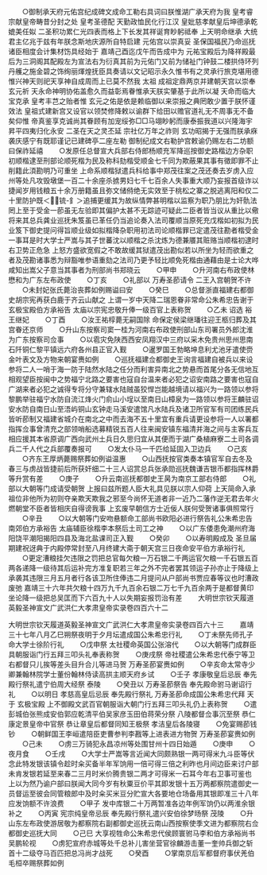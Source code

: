 <!-- { "loadSidebar": true } -->
　　○御制承天府元佑宫纪成碑文成命工勒右具词曰朕惟湖广承天府为我  皇考睿宗献皇帝畴昔分封之处  皇考圣德配  天勤政恤民化行江汉  皇妣慈孝献皇后坤德承乾媲美任姒  二圣积功累仁光四表而格上下长发其祥诞育眇躬祗奉  上天明命继承  大统君主亿兆于兹有年朕念斯地庆源所自特启建  元佑宫以崇真妥  圣保国福民乃命巡抚诸臣相度会计集材饬具经始于  嘉靖己酉迄戊午而告成中为  元祐宝殿后为降祥殿最后为三洞阁其配殿左为宣法右为衍真其前为元佑门又前为储祉门钟鼓二楼拱侍环列丹艧之施金碧之饰绚丽煇煌抚臣具奏请以文记昭示永久惟书有之灵承行旅克堪用德惟兴神天则祀天享神自成周而上已莫不然我  太祖  成祖定鼎两京并建朝天宫以崇奉  玄元祈  天永命神明协佑盖愈久而益彰焉眷惟承天朕实肇基于此所以凝  天命而临大宝克承  皇考丰芑之贻者惟  玄元之佑是依是赖临御以来崇报之典罔敢少置于朕怀谨效法  皇祖式建新宫又设官以领焚修降敕以谕群下给田以赡官道礼无不周事无不备矣仰惟  帝真鉴享克诚尚其眷顾有加宠绥弥□□马翊眇躬而康泰振我道以兴隆海宇昇平四夷归化永安  二圣在天之灵丕延  宗社亿万年之祚则  玄功昭揭于无强而朕承庥袭庆感宁有既耶谨记已建碑亭二座左勒  御制纪成文右勒护宫敕谕仍赐左右二坊额曰保祚延禧
　　○发原任总督宣大兵部右侍郎杨顺充军降巡按御史路楷边方杂职初顺楷逮至刑部论顺死楷为民及称科劾楷受顺金七千同为欺蔽果其事有徵即罪不止削籍此湏勘明乃可重坐  上命系顺楷狱遣兵科给事中郑茂往案之茂还奏去岁虏入应州等处凡攻毁墩堡一百二十余座杀掳男妇七千七百余人失事重大顺乃妄报首级诈以捷闻岁用钱粮五十余万册籍虽且弥文储偫绝无实效至于桃松之寨之脱逃离阳和仅二十里防护既＜锍-釒＞追捕更缓其为故纵情弊甚明楷以监察为职乃朋比为奸骩法罔上至于受金一莭虽无左验即其偏护太甚不无踪迹可疑此二臣者皆当议从重比以儆将来其总兵龚业巡抚朱笈虽已革任仍当追论奏入法司覆顺当原死充戊楷如初拟为民业笈下御史提问得旨顺业级如拟楷降杂职用初法司论顺楷罪已定遣茂往勘者楷受金一事耳是时大学士严嵩与其子世蕃沈以顺楷之杀沈炼为德兼餍其赃赂当顺楷初逮时右卫势正危急  上怒方盛欲宽假之不敢故缓其狱遣茂出勘似若以所坐为轻而欲重之者及茂勘诸事悉为辩豁唯参语重劾之法司乃更予轻比顺免死楷由通藉由是士论大哗咸知出嵩父子意当其事者为刑部尚书郑晓云
　　○甲申
　　○升河南右布政使林懋和为广东左布政使
　　○丁亥
　　○礼部以  万寿圣莭请令  二王入宫朝贺不许
　　○未封妃张氏薨治丧葬如例赐谥曰安
　　○癸巳
　　○总督浙直福建右都御史胡宗宪再获白鹿于齐云山献之  上谓一岁中天降二瑞恩眷非常命公朱希忠告谢于  玄极宝殿伯方承裕告  太庙以宗宪忠敬升俸一级百官上表称贺
　　○乙未  诏选  裕王继妃
　　○丁酉
　　○汝王祐椁薨无嗣国除  命保定侯梁继璠往迎王柩归葬及其宫眷还京师
　　○升山东按察司窦一桂为河南右布政使刑部山东司署员外郎沈淮为广东按察司佥事
　　○以雹灾免陕西西安凤翔汉中三府以采木免贵州思州思南石阡铜仁黎平镇远六府各州县正官入觐
　　○暹罗国王勃略坤息利尤池牙遣使赍金叶表文及方物来朝宴赉如例
　　○巡抚福建佥都御史王询言福建自被兵以来设参将二人一哨于海一防于陆然水陆之任分而利害异南北之势悬而首尾分各无信地互相观望臣按闽中之势福宁北路之要害也寇自台温来者必犯之诏安南路之要害也寇自广湖来者必犯之诚得专将分守兼辖水陆贼虽狡悍岂能越境请以福兴为一路领以参将黎鹏举驻福宁水防自流江烽火门俞山小埕以至南日山樟泉为一路领以参将王麟驻诏安水防自南日山至浯屿铜山玄钟走马溪安遣馆凡水陆兵及诸卫所官军有司团练民兵皆听莭制又福建省城介在南北之中而去海不五十里宜有重兵请更设参将一人以署都指挥佥事曾清充之部领哨船选募精锐五百人往来闽安镇东福清并海之间与主客兵互相应援其本省原调广西向武州土兵日久思归宜从其便而于湖广桑植麻寮二土司各调兵二千人代之兵部覆奏报可
　　○发太仆马一千匹给延固入卫边兵
　　○己亥
　　○齐东王厚炳薨赐祭葬如例谥温惠
　　○山西抚按官类奏本镇官军自去冬及春三与虏战皆捷前后所获奸细二十三人诏赏总兵张承勋巡抚魏谦吉银币都指挥林爵等升赏有差
　　○庚子
　　○升云南巡抚都御史王昺为南京工部右侍郎
　　○礼部以大朝等门成请受朝贺  上报曰兹所题人臣大礼具见朕以宗人仰荷  上天简命入承  祖位非他所为初则夺亲欺天欺我之邪至今尚怀无道者非一近乃二藩作逆无君去年火燃朝堂不臣者皆相庆自得谤我事  上玄废早朝信方士近佞人朕何受贺诸事俱照常行
　　○辛丑
　　○以大朝等门安吻悬额命工部尚书欧阳必进行祭告礼公朱希忠告  南郊伯方承裕告  太庙辅臣徐楷李本祭后土司工之神
　　○以广东倭患免潮州府海阳饶平潮阳揭阳四县及海北盐课司正入觐
　　○癸卯
　　○以寿明殿成及  圣旦届期建祝迓典于内殿停常封至八月终建大斋于朝天宫三日夜命安平伯方承裕行礼
　　○更定漕粮挂欠违限之罚把总官每欠粮一万石银二千两运官欠粮一千石银五百两各递降一级待其后运补完方准复职若三年之外不完者罢其领运子孙亦止于降级上承袭其违限三月五月者行各该卫所住俸违二月提问从户部尚书贾应春等议也时漕政废弛  嘉靖三十六年共欠粮十四万九千九百余石银二万七千九百余两于是都督黄印坐论降一级把总吴匡而下六百九十人以失期妄报罚治有差
　　大明世宗钦天履道英毅圣神宣文广武洪仁大孝肃皇帝实录卷四百六十二
　　


大明世宗钦天履道英毅圣神宣文广武洪仁大孝肃皇帝实录卷四百六十三
　　嘉靖三十七年八月乙巳朔祭夜明于夕月坛遣成国公朱希忠行礼
　　○丁未祭先师孔子命大学士徐阶行礼
　　○戊申祭  太社稷命英国公张溶代
　　○以大朝等门成群臣具朝服诣门行五拜三叩头礼奉表称贺
　　○庚戌祭  帝社稷遣公朱希忠代泰宁等卫右都督只儿挨等差头目升合儿等进马贺  万寿圣莭宴赉如例
　　○辛亥命太常寺少卿兼翰林院学士董份翰林侍读高拱主顺天府乡试
　　○壬子  孝康敬皇后忌辰  奉先殿行祭礼遣宁伯周大经祭  泰陵
　　○癸丑以  万寿圣莭祭告  奉先殿命驸马谢诏行礼
　　○以明日  孝慈高皇后忌辰  奉先殿行祭礼  万寿圣莭命成国公朱希忠代拜  天于  玄极宝殿  上不御殿文武百官朝服诣大朝门行五拜三叩头礼仍上表称贺
　　○遣彭城伯张熊成安伯郭应乾清平伯吴家彦玉田伯蒋荣分祭  八陵都督佥事沉至祭  恭仁康定景皇帝中官祭  恭让章皇后都督同知王极祭  孝洁皇后各陵寝
　　○免宴赐莭钱钞
　　○朝鲜国王李峘遣陪臣吏曹参判李戡等上进表进方物贺  万寿圣莭宴赉如例
　　○己未
　　○虏三万骑犯永昌凉州等处围甘州十四日始遁
　　○庚申
　　○夜月食
　　○壬戌
　　○大学士严嵩等言近闻大同颇熟银一两可得米九斗臣等伏念此特发银该镇令趁时籴买备半年军饷用一倍可得三倍之利昨也月间边臣来讨户部未肯发银若延至来春二三月时米价腾贵银二两才可得米一石耳今年右卫事可鉴也  上以为然乃谕户部曰朕闻大同今岁有秋粟豆价平其即发银十五万两都察院遣御史一员督运至彼会同管粮郎中及时籴买米豆分贮宣大各要地仓场备用其银即准三十八年应发饷额不许浪费
　　○甲子  发中库银二十万两暂准各边年例军饷仍以两淮余银补之
　　○丙寅  宪宗纯皇帝忌辰  奉先殿行祭礼遣兴安伯徐梦旸祭  茂陵
　　○升山东左布政使游居敬为都察院右副都御史巡抚云南山西按察使季文进为都察院右佥都御史巡抚大同
　　○己巳  大享视牲命公朱希忠代侯顾寰驸马李和伯方承裕尚书吴鹏轮视
　　○虏犯宣府赤城等处千总补儿害坐营官徐麟游击董一奎帅兵御之斩首十二级夺马百匹把总冯尚才战死
　　○癸酉
　　○掌南京后军都督府事伏羌伯毛桓卒赐祭葬如例
